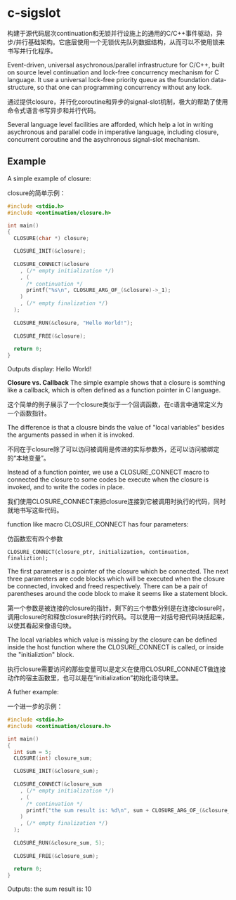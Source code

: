 c-sigslot
=========

构建于源代码层次continuation和无锁并行设施上的通用的C/C++事件驱动，异步/并行基础架构。它底层使用一个无锁优先队列数据结构，从而可以不使用锁来书写并行化程序。 

Event-driven, universal asychronous/parallel infrastructure for C/C++, built on source level continuation and lock-free concurrency mechanism for C language. It use a universal lock-free priority queue as the foundation data-structure, so that one can programming concurrency without any lock. 

通过提供closure，并行化coroutine和异步的signal-slot机制，极大的帮助了使用命令式语言书写异步和并行代码。

Several language level facilities are afforded, which help a lot in writing asychronous and parallel code in imperative language, including closure, concurrent coroutine and the asychronous signal-slot mechanism. 

Example
-------

A simple example of closure:

closure的简单示例：

```c
#include <stdio.h>
#include <continuation/closure.h>

int main()
{
  CLOSURE(char *) closure;

  CLOSURE_INIT(&closure);
  
  CLOSURE_CONNECT(&closure
    , (/* empty initialization */)
    , (
      /* continuation */
      printf("%s\n", CLOSURE_ARG_OF_(&closure)->_1);
    )
    , (/* empty finalization */)
  );
  
  CLOSURE_RUN(&closure, "Hello World!");
  
  CLOSURE_FREE(&closure);
  
  return 0;
}
```
Outputs display:
Hello World!

**Closure vs. Callback**
The simple example shows that a closure is somthing like a callback, which is often defined as a function pointer in C language.

这个简单的例子展示了一个closure类似于一个回调函数，在c语言中通常定义为一个函数指针。

The difference is that a clousre binds the value of "local variables" besides the arguments passed in when it is invoked.

不同在于closure除了可以访问被调用是传进的实际参数外，还可以访问被绑定的“本地变量”。

Instead of a function pointer, we use a CLOSURE_CONNECT macro to connected the closure to some codes be execute when the closure is invoked, and to write the codes in place.

我们使用CLOSURE_CONNECT来把closure连接到它被调用时执行的代码，同时就地书写这些代码。


function like macro CLOSURE_CONNECT has four parameters:

仿函数宏有四个参数

```
CLOSURE_CONNECT(closure_ptr, initialization, continuation, finaliztion);
```

The first parameter is a pointer of the closure which be connected. The next three parameters are code blocks which will be executed when the closure be connected, invoked and freed respectively. There can be a pair of parentheses around the code block to make it seems like a statement block.

第一个参数是被连接的closure的指针，剩下的三个参数分别是在连接closure时，调用closure时和释放closure时执行的代码。可以使用一对括号把代码块括起来，以使其看起来像语句块。

The local variables which value is missing by the closure can be defined inside the host function where the CLOSURE_CONNECT is called, or inside the "initializtion" block.

执行closure需要访问的那些变量可以是定义在使用CLOSURE_CONNECT做连接动作的宿主函数里，也可以是在“initialization”初始化语句块里。

A futher example:

一个进一步的示例：

```c
#include <stdio.h>
#include <continuation/closure.h>

int main()
{
  int sum = 5;
  CLOSURE(int) closure_sum;

  CLOSURE_INIT(&closure_sum);
  
  CLOSURE_CONNECT(&closure_sum
    , (/* empty initialization */)
    , (
      /* continuation */
      printf("the sum result is: %d\n", sum + CLOSURE_ARG_OF_(&closure_sum)->_1);
    )
    , (/* empty finalization */)
  );
  
  CLOSURE_RUN(&closure_sum, 5);
  
  CLOSURE_FREE(&closure_sum);
  
  return 0;
}
```
Outputs:
the sum result is: 10
